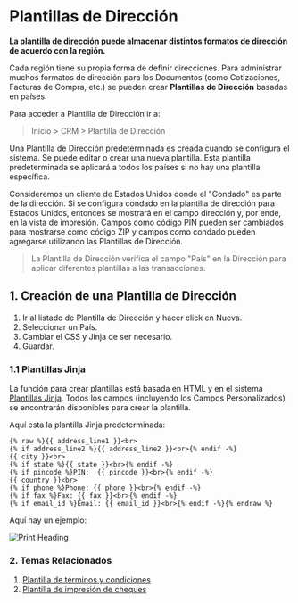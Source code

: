<!-- add-breadcrumbs -->
# Plantillas de Dirección

**La plantilla de dirección puede almacenar distintos formatos de dirección de acuerdo con la región.**

Cada región tiene su propia forma de definir direcciones. Para administrar muchos formatos de dirección para los Documentos (como Cotizaciones, Facturas de Compra, etc.) se pueden crear **Plantillas de Dirección** basadas en países.

Para acceder a Plantilla de Dirección ir a:
> Inicio > CRM > Plantilla de Dirección

Una Plantilla de Dirección predeterminada es creada cuando se configura el sistema. Se puede editar o crear una nueva plantilla. Esta plantilla predeterminada se aplicará a todos los países si no hay una plantilla específica.

Consideremos un cliente de Estados Unidos donde el "Condado" es parte de la dirección. Si se configura condado en la plantilla de dirección para Estados Unidos, entonces se mostrará en el campo dirección y, por ende, en la vista de impresión. Campos como código PIN pueden ser cambiados para mostrarse como código ZIP y campos como condado pueden agregarse utilizando las Plantillas de Dirección. 

> La Plantilla de Dirección verifica el campo "País" en la Dirección para aplicar diferentes plantillas a las transacciones.

## 1. Creación de una Plantilla de Dirección
1. Ir al listado de Plantilla de Dirección y hacer click en Nueva. 
1. Seleccionar un País.
1. Cambiar el CSS y Jinja de ser necesario.
1. Guardar.

### 1.1 Plantillas Jinja
La función para crear plantillas está basada en HTML y en el sistema [Plantillas Jinja](http://jinja.pocoo.org/docs/templates/). Todos los campos (incluyendo los Campos Personalizados) se encontrarán disponibles para crear la plantilla. 

Aquí esta la plantilla Jinja predeterminada:

    {% raw %}{{ address_line1 }}<br>
    {% if address_line2 %}{{ address_line2 }}<br>{% endif -%}
    {{ city }}<br>
    {% if state %}{{ state }}<br>{% endif -%}
    {% if pincode %}PIN:  {{ pincode }}<br>{% endif -%}
    {{ country }}<br>
    {% if phone %}Phone: {{ phone }}<br>{% endif -%}
    {% if fax %}Fax: {{ fax }}<br>{% endif -%}
    {% if email_id %}Email: {{ email_id }}<br>{% endif -%}{% endraw %}

Aquí hay un ejemplo:

<img class="screenshot" alt="Print Heading" src="{{docs_base_url}}/assets/img/setup/print/address-format.png">

### 2. Temas Relacionados
1. [Plantilla de términos y condiciones](/docs/user/manual/es/setting-up/print/terms-and-conditions)
1. [Plantilla de impresión de cheques](/docs/user/manual/es/setting-up/print/cheque-print-template)
